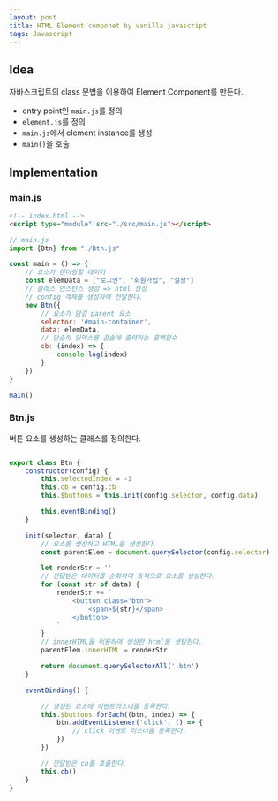 ```yaml
---
layout: post 
title: HTML Element componet by vanilla javascript
tags: Javascript
---
```


## Idea

자바스크립트의 class 문법을 이용하여 Element Component를 만든다.

- entry point인 `main.js`를 정의
- `element.js`를 정의
- `main.js`에서 element instance를 생성
- `main()`을 호출

## Implementation

### main.js

```html
<!-- index.html -->
<script type="module" src="./src/main.js"></script>
```

```javascript
// main.js
import {Btn} from "./Btn.js"

const main = () => {
    // 요소가 렌더링할 데이터
    const elemData = ["로그인", "회원가입", "설정"]
    // 클래스 인스턴스 생성 => html 생성
    // config 객체를 생성자에 전달한다.
    new Btn({
        // 요소가 담길 parent 요소
        selector: '#main-container',
        data: elemData,
        // 단순히 인덱스를 콘솔에 출력하는 콜백함수
        cb: (index) => {
            console.log(index)
        }
    })
}

main()
```

### Btn.js

버튼 요소를 생성하는 클래스를 정의한다.

```javascript

export class Btn {
    constructor(config) {
        this.selectedIndex = -1
        this.cb = config.cb
        this.$buttons = this.init(config.selector, config.data)

        this.eventBinding()
    }

    init(selector, data) {
        // 요소를 생성하고 HTML을 생성한다.
        const parentElem = document.querySelector(config.selector)

        let renderStr = ''
        // 전달받은 데이터를 순회하여 동적으로 요소를 생성한다.
        for (const str of data) {
            renderStr += `
                <button class="btn">
                    <span>${str}</span>
                </button>
            `
        }
        // innerHTML을 이용하여 생성한 html을 셋팅한다.
        parentElem.innerHTML = renderStr

        return document.querySelectorAll('.btn')
    }

    eventBinding() {

        // 생성된 요소에 이벤트리스너를 등록한다.
        this.$buttons.forEach((btn, index) => {
            btn.addEventListener('click', () => {
                // click 이벤트 리스너를 등록한다.
            })
        })

        // 전달받은 cb를 호출한다.
        this.cb()
    }
}


```